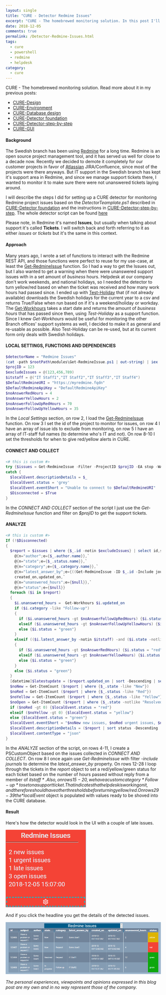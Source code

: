 ```yaml
---
layout: single
title: "CURE - Detector Redmine Issues"
excerpt: "CURE - The homebrewed monitoring solution. In this post I'll describe the steps for setting up a detector monitoring issues in a Redmine project."
date: 2018-12-05
comments: true
permalink: /Detector-Redmine-Issues.html
tags:
  - cure
  - powershell
  - redmine
  - helpdesk
category:
  - cure
---
```

CURE - The homebrewed monitoring solution. Read more about it in my previous posts:
- [CURE-Design](/CURE-Design.html)
- [CURE-Environment](/CURE-Environment.html)
- [CURE-Database design](/CURE-Database-design.html)
- [CURE-Detector foundation](/CURE-Detector-foundation.html)
- [CURE-Detector-step-by-step](/CURE-Detector-step-by-step.html)
- [CURE-GUI](/CURE-GUI.html)

#### Background
The Swedish branch has been using [Redmine](http://www.redmine.org/) for a long time. Redmine is an open source project management tool, and it has served us well for close to a decade now. Recently we decided to demote it completely for our customer projects in favor of [Atlassian](/Atlassian.html) JIRA/Confluence, since most of the projects were there anyways.
But IT support in the Swedish branch has kept it's support area in Redmine, and since we manage support tickets there, I wanted to monitor it to make sure there were not unanswered tickets laying around.

I will describe the steps I did for setting up a CURE detector for monitoring Redmine project issues based on the *DetectorTeamplate.ps1* described in [CURE-Detector foundation](/CURE-Detector-foundation.html) and the instructions in [CURE-Detector-step-by-step](/CURE-Detector-step-by-step.html).
The whole detector script can be found [here](https://github.com/bofh-m3/CURE/blob/master/Detectors/RedmineIssues.ps1)

Please note, in Redmine it's named **Issues**, but usually when talking about support it's called **Tickets**. I will switch back and forth referring to it as either *issues* or *tickets* but it's the same in this context.

#### Approach
Many years ago, I wrote a set of functions to interact with the Redmine REST API, and those functions were perfect to reuse for my use-case, at least the [Get-RedmineIssue](https://github.com/bofh-m3/CURE/blob/master/PowershellOther/Get-RedmineIssue.ps1) function. So I had a way to get the Issues out, but I also wanted to get a warning when there were unanswered support issues with in a set amount of *business* hours. Helpdesk at our company don't work weekends, and national holidays, so I needed the detector to turn yellow/red based on when the ticket was received and how many work hours had passed since. I ended up with [Test-Holiday](https://github.com/bofh-m3/CURE/blob/master/PowerShellCURE/Test-Holiday.ps1) that (if not already available) downloads the Swedish holidays for the current year to a csv and returns True/False when run based on if it's a weekend/holiday or workday. The [Get-Workhours](https://github.com/bofh-m3/CURE/blob/master/PowerShellCURE/Get-Workhours.ps1) takes a start date and returns the amount of *business hours* that has passed since then, using *Test-Holiday* as a support function.
Since I knew *Get-Workhours* would be useful for monitoring the other Branch offices' support systems as well, I decided to make it as general and re-usable as possible. Also Test-Holiday can be re-used, but at its current form only deals with Swedish holidays.

#### LOCAL SETTINGS, FUNCTIONS AND DEPENDENCIES
```powershell
$detectorName = "Redmine Issues"
(cat -path $rootPath\modules\Get-RedmineIssue.ps1 | out-string) | iex
$projID = 123
$excludeIssues = @(123,456,789)
$itstaff = @("IT Staff1","IT Staff2","IT Staff3","IT Staff4")
$DefaultRedmineURI = "https://myredmine.fqdn"
$DefaultRedmineApiKey = "DefaultRedmineApiKey"
$noAnswerRedHours = 4
$noAnswerYellowHours = 2
$noAnswerFollowUpRedHours = 70
$noAnswerFollowUpYellowHours = 35
```
In the *Local Settings* section, on row 2, I load the [Get-RedmineIssue](https://github.com/bofh-m3/CURE/blob/master/PowerShellCURE/Get-RedmineIssue.ps1) function. On row 3 I set the id of the project to monitor for issues, on row 4 I have an array of issue ids to exclude from monitoring, on row 5 I have an array of IT-staff full names (to determine who's IT and not). On row 8-10 I set the thresholds for when to give red/yellow alerts in CURE.

#### CONNECT AND COLLECT
```powershell
<# this is custom #>
try {$issues = Get-RedmineIssue -Filter -ProjectID $projID -EA stop -WA silentlycontinue}
catch {
  $localEvent.descriptionDetails = $_
  $localEvent.status = 'grey'
  $localEvent.eventShort = "Unable to connect to $DefaultRedmineURI"
  $Disconnected = $True
}
```
In the *CONNECT AND COLLECT* section of the script I just use the *Get-RedmineIssue* function and filter on *$projID* to get the support tickets.

#### ANALYZE
```powershell
<# this is custom #>
If (!$Disconnected)
{
  $report = $issues | where {$_.id -notin $excludeIssues} | select id,subject,`
    @{n="author";e={$_.author.name}},`
    @{n="state";e={$_.status.name}},`
    @{n="category";e={$_.category.name}},`
    @{n="latest_answer_by";e={((Get-RedmineIssue -ID $_.id -Include journals).journals | sort created_on -Descending | select -Index 0).user.name}},`
    created_on,updated_on,`
    @{n="unanswered_hours";e={$null}},`
    @{n="status";e={$null}}
  foreach ($i in $report)
  {
    $i.unanswered_hours =  Get-Workhours $i.updated_on
    if ($i.category -like "Follow-up")
    {
      if ($i.unanswered_hours -gt $noAnswerFollowUpRedHours) {$i.status = "red"}
      elseif ($i.unanswered_hours -gt $noAnswerFollowUpYellowHours) {$i.status = "yellow"}
      else {$i.status = "green"}
    }
    elseif (($i.latest_answer_by -notin $itstaff) -and ($i.state -notlike "Resolved"))
    {
      if ($i.unanswered_hours -gt $noAnswerRedHours) {$i.status = "red"}
      elseif ($i.unanswered_hours -gt $noAnswerYellowHours) {$i.status = "yellow"}
      else {$i.status = "green"}
    }
    else {$i.status = "green"}
  }
  [datetime]$latestupdate = ($report.updated_on | sort -Descending | select -Index 0)
  $noNew = Get-ItemCount ($report | where {$_.state -like "New"})
  $noRed = Get-ItemCount ($report | where {$_.status -like "Red"})
  $noYellow = Get-ItemCount ($report | where {$_.status -like "Yellow"})
  $noOpen = Get-ItemCount ($report | where {$_.state -notlike "Resolved"})
  if ($noRed -gt 0) {$localEvent.status = "red"}
  elseif ($noYellow -gt 0) {$localEvent.status = "yellow"}
  else {$localEvent.status = "green"}
  $localEvent.eventShort = "$noNew new issues, $noRed urgent issues, $noYellow late issues, $noOpen open issues, $($latestupdate.ToString())"
  $localEvent.descriptionDetails = ($report | sort status -Descending | ConvertTo-Json)
  $localEvent.contentType = "json"
}
```
In the *ANALYZE* section of the script, on rows 4-11, I create a PSCustomObject based on the issues collected in *CONNECT AND COLLECT*. On row 8 I once again use *Get-RedmineIssue* with filter *-include journals* to determine the *latest_answer_by* property. 
On rows 12-28 I loop through the tickets in the *report* object to set a red/yellow/green status for each ticket based on the number of hours passed without reply from a member of *$itstaff*. Also, on rows 15-20, we have a custom category *Follow-up* to set on a support ticket. That indicates that helpdesk is working on it, and therefore should have other thresholds before turning yellow/red.
On rows 29-39 the *$localEvent* object is populated with values ready to be shoved into the CURE database.

#### Result
Here's how the detector would look in the UI with a couple of late issues.

![Detector redmine issues overview](/assets/images/detector-redmine-issues-overview.png)

And if you click the headline you get the details of the detected issues.

![Detector redmine issues details](/assets/images/detector-redmine-issues-details.png)



*The personal experiences, viewpoints and opinions expressed in this blog post are my own and in no way represent those of the company.*

